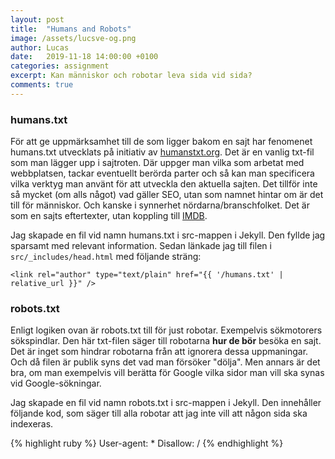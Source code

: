 ```yaml
---
layout: post
title:  "Humans and Robots"
image: /assets/lucsve-og.png
author: Lucas
date:   2019-11-18 14:00:00 +0100
categories: assignment
excerpt: Kan människor och robotar leva sida vid sida?
comments: true
---
```

### humans.txt 
För att ge uppmärksamhet till de som ligger bakom en sajt har fenomenet humans.txt utvecklats på initiativ av [humanstxt.org](http://humanstxt.org/). Det är en vanlig txt-fil som man lägger upp i sajtroten. Där uppger man vilka som arbetat med webbplatsen, tackar eventuellt berörda parter och så kan man specificera vilka verktyg man använt för att utveckla den aktuella sajten. Det tillför inte så mycket (om alls något) vad gäller SEO, utan som namnet hintar om är det till för människor. Och kanske i synnerhet nördarna/branschfolket. Det är som en sajts eftertexter, utan koppling till [IMDB](http://imdb.com).

Jag skapade en fil vid namn humans.txt i src-mappen i Jekyll. Den fyllde jag sparsamt med relevant information. Sedan länkade jag till filen i `src/_includes/head.html` med följande sträng: 

`<link rel="author" type="text/plain" href="{{ '/humans.txt' | relative_url }}" />`

### robots.txt 
Enligt logiken ovan är robots.txt till för just robotar. Exempelvis sökmotorers sökspindlar. Den här txt-filen säger till robotarna **hur de bör** besöka en sajt. Det är inget som hindrar robotarna från att ignorera dessa uppmaningar. Och då filen är publik syns det vad man försöker "dölja". Men annars är det bra, om man exempelvis vill berätta för Google vilka sidor man vill ska synas vid Google-sökningar. 

Jag skapade en fil vid namn robots.txt i src-mappen i Jekyll. Den innehåller följande kod, som säger till alla robotar att jag inte vill att någon sida ska indexeras. 

{% highlight ruby %}
User-agent: *
Disallow: /
{% endhighlight %}